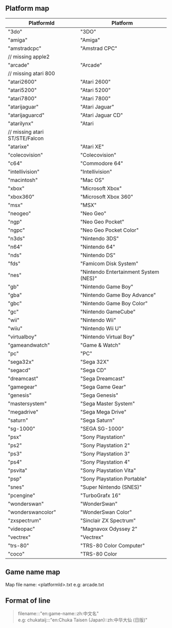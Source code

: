 ## Platform map  
PlatformId                  |    Platform
---                         |    ---
"3do"                       |    "3DO"    
 "amiga"                    |    "Amiga"  
 "amstradcpc"               |    "Amstrad CPC"  
    // missing apple2       |     
 "arcade"                   |    "Arcade"  
    // missing atari 800    |   
 "atari2600"                |    "Atari 2600"  
 "atari5200"                |    "Atari 5200"  
 "atari7800"                |    "Atari 7800"  
 "atarijaguar"              |    "Atari Jaguar"  
 "atarijaguarcd"            |    "Atari Jaguar CD"  
 "atarilynx"                |    "Atari 
 // missing atari ST/STE/Falcon |   
 "atarixe"                  |    "Atari XE"  
 "colecovision"             |    "Colecovision"  
 "c64"                      |    "Commodore 64"  
 "intellivision"            |    "Intellivision"  
 "macintosh"                |    "Mac OS"  
 "xbox"                     |    "Microsoft Xbox"  
 "xbox360"                  |    "Microsoft Xbox 360"  
 "msx"                      |    "MSX"  
 "neogeo"                   |    "Neo Geo"  
 "ngp"                      |    "Neo Geo Pocket"  
 "ngpc"                     |    "Neo Geo Pocket Color"  
 "n3ds"                     |    "Nintendo 3DS"  
 "n64"                      |    "Nintendo 64"  
 "nds"                      |    "Nintendo DS"  
 "fds"                      |    "Famicom Disk System"  
 "nes"                      |    "Nintendo Entertainment System (NES)"  
 "gb"                       |    "Nintendo Game Boy"  
 "gba"                      |    "Nintendo Game Boy Advance"  
 "gbc"                      |    "Nintendo Game Boy Color"  
 "gc"                       |    "Nintendo GameCube"  
 "wii"                      |    "Nintendo Wii"  
 "wiiu"                     |    "Nintendo Wii U"  
 "virtualboy"               |    "Nintendo Virtual Boy"  
 "gameandwatch"             |    "Game & Watch"  
 "pc"                       |    "PC"  
 "sega32x"                  |     "Sega 32X"  
 "segacd"                   |    "Sega CD"  
 "dreamcast"                |    "Sega Dreamcast"  
 "gamegear"                 |    "Sega Game Gear"  
 "genesis"                  |    "Sega Genesis"  
 "mastersystem"             |    "Sega Master System"  
 "megadrive"                |    "Sega Mega Drive"  
 "saturn"                   |    "Sega Saturn"  
 "sg-1000"                  |    "SEGA SG-1000"  
 "psx"                      |    "Sony Playstation"  
 "ps2"                      |    "Sony Playstation 2"  
 "ps3"                      |    "Sony Playstation 3"  
 "ps4"                      |    "Sony Playstation 4"  
 "psvita"                   |    "Sony Playstation Vita"  
 "psp"                      |    "Sony Playstation Portable"  
 "snes"                     |    "Super Nintendo (SNES)"  
 "pcengine"                 |    "TurboGrafx 16"  
 "wonderswan"               |    "WonderSwan"  
 "wonderswancolor"          |    "WonderSwan Color"  
 "zxspectrum"               |    "Sinclair ZX Spectrum"  
 "videopac"                 |    "Magnavox Odyssey 2"  
 "vectrex"                  |    "Vectrex"  
 "trs-80"                   |    "TRS-80 Color Computer"  
 "coco"                     |    "TRS-80 Color  

 ## Game name map
 Map file name: &lt;platformId&gt;.txt e.g: arcade.txt
 
 ## Format of line
 > filename:::"en:game-name::zh:中文名"  
 e.g: chukataij:::"en:Chuka Taisen (Japan)::zh:中华大仙 (日版)"